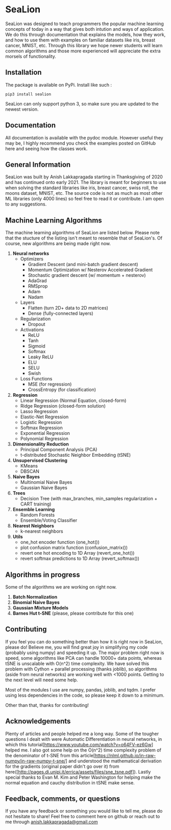 # SeaLion

SeaLion was designed to teach programmers the popular machine learning concepts of today in a way that gives both intution and ways of application. 
We do this through documentation that explains the models, how they work, and how to use them with examples on familiar datasets like iris, breast cancer, MNIST, etc. 
Through this library we hope newer students will learn common algorithms and those more experienced will appreciate the extra morsels of functionality. 

## Installation
The package is available on PyPi. 
Install like such : 
```shell
pip3 install sealion
```

SeaLion can only support python 3, so make sure you are updated to the newest version. 

## Documentation
All documentation is available with the pydoc module. However useful they may be, I highly recommend you check the examples posted on GitHub here and seeing how the classes work. 

## General Information
SeaLion was built by Anish Lakkapragada starting in Thanksgiving of 2020 and has continued onto early 2021. The library is meant for beginners to use when solving the standard libraries like iris, breast cancer, swiss roll, the moons dataset, MNIST, etc. The source code is not as much as most other ML libraries (only 4000 lines) so feel free to read it or contribute. I am open to any suggestions. 

## Machine Learning Algorithms

The machine learning algorithms of SeaLion are listed below. Please note that the stucture of the listing isn't meant to resemble that of SeaLion's. Of course, 
new algorithms are being made right now. 

1. **Neural networks**
    * Optimizers
        - Gradient Descent (and mini-batch gradient descent)
        - Momentum Optimization w/ Nesterov Accelerated Gradient
        - Stochastic gradient descent (w/ momentum + nesterov)
        - AdaGrad 
        - RMSprop
        - Adam
        - Nadam
    * Layers
        - Flatten (turn 2D+ data to 2D matrices)
        - Dense (fully-connected layers) 
    * Regularization
        - Dropout
    * Activations
        - ReLU
        - Tanh
        - Sigmoid
        - Softmax
        - Leaky ReLU
        - ELU
        - SELU
        - Swish
    * Loss Functions
        - MSE (for regression)
        - CrossEntropy (for classification)
2. **Regression**
   - Linear Regression (Normal Equation, closed-form) 
   - Ridge Regression (closed-form solution)
   - Lasso Regression
   - Elastic-Net Regression
   - Logistic Regression
   - Softmax Regression
   - Exponential Regression 
   - Polynomial Regression
3. **Dimensionality Reduction**
    - Principal Component Analysis (PCA)
    - t-distributed Stochastic Neighbor Embedding (tSNE)
4. **Unsupervised Clustering**
    - KMeans
    - DBSCAN
5. **Naive Bayes**
    - Multinomial Naive Bayes
    - Gaussian Naive Bayes
6. **Trees**
    - Decision Tree (with max_branches, min_samples regularization + CART training)
7. **Ensemble Learning**
    - Random Forests
    - Ensemble/Voting Classifier
8. **Nearest Neighbors**
    - k-nearest neighbors
9. **Utils**
    - one_hot encoder function (one_hot())
    - plot confusion matrix function (confusion_matrix())
    - revert one hot encoding to 1D Array (revert_one_hot())
    - revert softmax predictions to 1D Array (revert_softmax())
    
## Algorithms in progress
Some of the algorithms we are working on right now. 

1. **Batch Normalization**
2. **Binomial Naive Bayes**
3. **Gaussian Mixture Models**
4. **Barnes Hut t-SNE** (please, please contribute for this one)

## Contributing
If you feel you can do something better than how it is right now in SeaLion, please do! Believe me, you will find great joy in simplifying my code (probably using numpy) and speeding it up. The major problem right now is speed, some algorithms like PCA can handle 10000+ data points, whereas tSNE is unscalable with O(n^2) time complexity. We have solved this problem with Cython + parallel processing (thanks joblib), so algorithms (aside from neural networks) are working well with <1000 points. Getting to the next level will need some help. 

Most of the modules I use are numpy, pandas, joblib, and tqdm. I prefer using less dependencies in the code, so please keep it down to a minimum. 

Other than that, thanks for contributing!

## Acknowledgements
Plenty of articles and people helped me a long way. Some of the tougher questions I dealt with were Automatic Differentiation in neural networks, in which this tutorial[https://www.youtube.com/watch?v=o64FV-ez6Gw] helped me. I also got some help on the O(n^2) time complexity problem of the denominator of t-SNE from this article[https://nlml.github.io/in-raw-numpy/in-raw-numpy-t-sne/] and understood the mathematical derivation for the gradients (original paper didn't go over it) from here([http://pages.di.unipi.it/errica/assets/files/sne_tsne.pdf]). Lastly special thanks to Evan M. Kim and Peter Washington for helping make the normal equation and cauchy distribution in tSNE make sense. 

## Feedback, comments, or questions
If you have any feedback or something you would like to tell me, please do not hesitate to share! Feel free to comment here on github or reach out to me through
anish.lakkapragada@gmail.com




 
    









